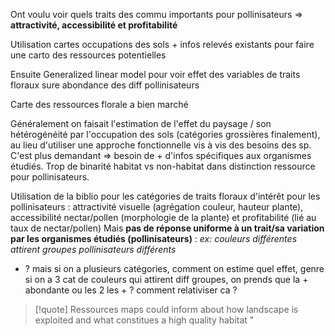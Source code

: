 Ont voulu voir quels traits des commu importants pour pollinisateurs
=> **attractivité, accessibilité et profitabilité**

Utilisation cartes occupations des sols + infos relevés existants pour faire une carto des ressources potentielles

Ensuite Generalized linear model pour voir effet des variables de traits floraux sure abondance des diff pollinisateurs

Carte des ressources florale a bien marché

Généralement on faisait l'estimation de l'effet du paysage / son hétérogénéité par l'occupation des sols (catégories grossières finalement), au lieu d'utiliser une approche fonctionnelle vis à vis des besoins des sp.
C'est plus demandant => besoin de + d'infos spécifiques aux organismes étudiés.
Trop de binarité habitat vs non-habitat dans distinction ressource pour pollinisateurs.

Utilisation de la biblio pour les catégories de traits floraux d'intérêt pour les pollinisateurs : attractivité visuelle (agrégation couleur, hauteur plante), accessibilité nectar/pollen (morphologie de la plante) et profitabilité (lié au taux de nectar/pollen)
Mais **pas de réponse uniforme à un trait/sa variation par les organismes étudiés (pollinisateurs)** : *ex: couleurs différentes attirent groupes pollinisateurs différents*

- ? mais si on a plusieurs catégories, comment on estime quel effet, genre si on a 3 cat de couleurs qui attirent diff groupes, on prends que la + abondante ou les 2 les + ? comment relativiser ca ?

>[!quote] Ressources maps could inform about how landscape is exploited and what constitues a high quality habitat "

